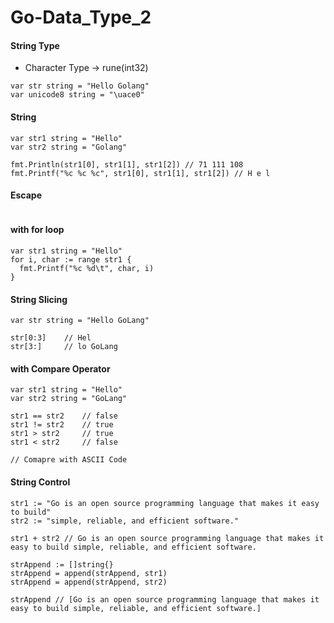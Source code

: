 # Go-Data_Type_2

#### String Type
* Character Type -> rune(int32)

```
var str string = "Hello Golang"
var unicode8 string = "\uace0"
```

#### String
```
var str1 string = "Hello"
var str2 string = "Golang"

fmt.Println(str1[0], str1[1], str1[2]) // 71 111 108
fmt.Printf("%c %c %c", str1[0], str1[1], str1[2]) // H e l
```

#### Escape
```

```

#### with for loop
```
var str1 string = "Hello"
for i, char := range str1 {
  fmt.Printf("%c %d\t", char, i)
}
```

#### String Slicing
```
var str string = "Hello GoLang"

str[0:3]    // Hel
str[3:]     // lo GoLang
```

#### with Compare Operator
```
var str1 string = "Hello"
var str2 string = "GoLang"

str1 == str2    // false
str1 != str2    // true 
str1 > str2     // true
str1 < str2     // false

// Comapre with ASCII Code
```

#### String Control
```
str1 := "Go is an open source programming language that makes it easy to build" 
str2 := "simple, reliable, and efficient software."

str1 + str2 // Go is an open source programming language that makes it easy to build simple, reliable, and efficient software.

strAppend := []string{}
strAppend = append(strAppend, str1)
strAppend = append(strAppend, str2)

strAppend // [Go is an open source programming language that makes it easy to build simple, reliable, and efficient software.]
```

